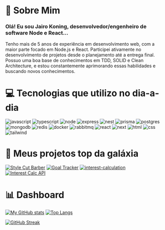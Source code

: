 # 👨 Sobre Mim

### Olá! Eu sou Jairo Koning, desenvolvedor/engenheiro de software Node e React...
Tenho mais de 5 anos de experiência em desenvolvimento web, com a maior parte focado em Node.js e React. Participei ativamente no desenvolvimento de projetos desde o planejamento até a entrega final. Possuo uma boa base de conhecimentos em TDD, SOLID e Clean Architecture, e estou constantemente aprimorando essas habilidades e buscando novos conhecimentos.

# 💻 Tecnologias que utilizo no dia-a-dia
![javascript](https://img.shields.io/badge/JavaScript-F7DF1E?style=for-the-badge&logo=javascript&logoColor=black)
![typescript](https://img.shields.io/badge/TypeScript-007ACC?style=for-the-badge&logo=typescript&logoColor=white)
![node](https://img.shields.io/badge/Node.js-43853D?style=for-the-badge&logo=node.js&logoColor=white)
![express](https://img.shields.io/badge/Express%20js-000000?style=for-the-badge&logo=express&logoColor=white)
![nest](https://img.shields.io/badge/nestjs-E0234E?style=for-the-badge&logo=nestjs&logoColor=white)
![prisma](https://img.shields.io/badge/Prisma-3982CE?style=for-the-badge&logo=Prisma&logoColor=white)
![postgres](https://img.shields.io/badge/PostgreSQL-316192?style=for-the-badge&logo=postgresql&logoColor=white)
![mongodb](https://img.shields.io/badge/MongoDB-4EA94B?style=for-the-badge&logo=mongodb&logoColor=white)
![redis](https://img.shields.io/badge/redis-%23DD0031.svg?&style=for-the-badge&logo=redis&logoColor=white)
![docker](https://img.shields.io/badge/Docker-2CA5E0?style=for-the-badge&logo=docker&logoColor=white)
![rabbitmq](https://img.shields.io/badge/rabbitmq-%23FF6600.svg?&style=for-the-badge&logo=rabbitmq&logoColor=white)
![react](https://img.shields.io/badge/React-20232A?style=for-the-badge&logo=react&logoColor=61DAFB)
![next](https://img.shields.io/badge/next%20js-000000?style=for-the-badge&logo=nextdotjs&logoColor=white)
![html](https://img.shields.io/badge/HTML5-E34F26?style=for-the-badge&logo=html5&logoColor=white)
![css](https://img.shields.io/badge/CSS3-1572B6?style=for-the-badge&logo=css3&logoColor=white)
![tailwind](https://img.shields.io/badge/Tailwind_CSS-38B2AC?style=for-the-badge&logo=tailwind-css&logoColor=white)

# 🧩 Meus projetos top da galáxia
[![Style Cut Barber](https://github-readme-stats.vercel.app/api/pin/?username=jairokoning&repo=style-cut-barber&theme=dark)](https://github.com/jairokoning/style-cut-barber)
[![Goal Tracker](https://github-readme-stats.vercel.app/api/pin/?username=jairokoning&repo=goal-tracker&theme=dark)](https://github.com/jairokoning/goal-tracker)
[![interest-calculation](https://github-readme-stats.vercel.app/api/pin/?username=jairokoning&repo=interest-calculation-next&theme=dark)](https://github.com/jairokoning/interest-calculation-next)
[![Interest Calc API](https://github-readme-stats.vercel.app/api/pin/?username=jairokoning&repo=interest-calculation-api&theme=dark)](https://github.com/jairokoning/interest-calculatidarkpi)

# 📊 Dashboard

[![My GitHub stats](https://github-readme-stats.vercel.app/api?username=jairokoning&show_icons=true&theme=radical&line_height=34)](https://github.com/jairokoning/)
[![Top Langs](https://github-readme-stats.vercel.app/api/top-langs/?username=jairokoning&theme=radical&langs_count=4)](https://github.com/jairokoning/)

[![GitHub Streak](https://streak-stats.demolab.com?user=jairokoning&theme=dark)](https://git.io/streak-stats)

<!-- [![My Github stats](https://github-readme-stats.vercel.app/api?username=jairokoning&show_icons=true&theme=radical&include_all_commits=false&count_private=true)](https://github.com/jairokoning/) -->

<!--
<div>
  <a href="https://github.com/jairokoning">
    <img height="180em" src="https://github-readme-stats.vercel.app/api?username=jairokoning&show_icons=true&theme=radical&include_all_commits=false&count_private=true"/>
    <img height="180em" src="https://github-readme-stats.vercel.app/api/top-langs/?username=jairokoning&layout=compact&langs_count=8&theme=radical&hide=css"/>
    </a>
</div>
-->


